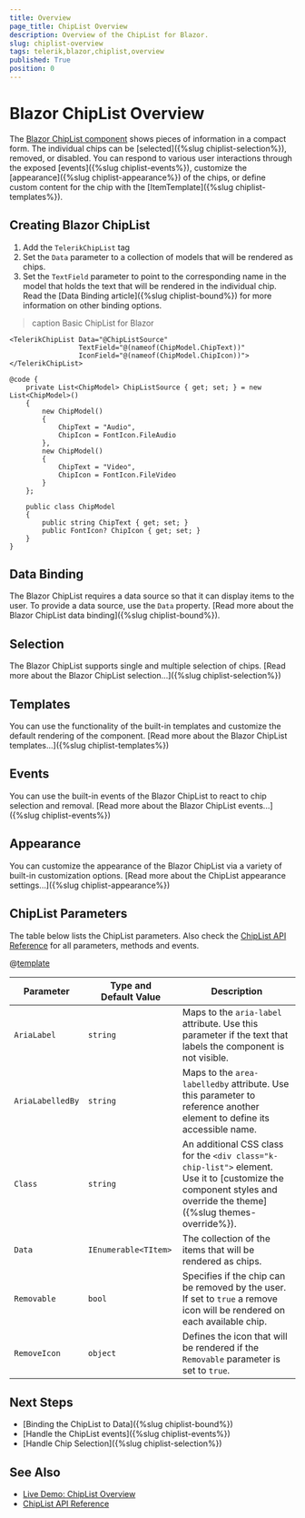 ```yaml
---
title: Overview
page_title: ChipList Overview
description: Overview of the ChipList for Blazor.
slug: chiplist-overview
tags: telerik,blazor,chiplist,overview
published: True
position: 0
---
```


# Blazor ChipList Overview

The <a href="https://www.telerik.com/blazor-ui/chiplist" target="_blank">Blazor ChipList component</a> shows pieces of information in a compact form. The individual chips can be [selected]({%slug chiplist-selection%}), removed, or disabled. You can respond to various user interactions through the exposed [events]({%slug chiplist-events%}), customize the [appearance]({%slug chiplist-appearance%}) of the chips, or define custom content for the chip with the [ItemTemplate]({%slug chiplist-templates%}).

## Creating Blazor ChipList


1. Add the `TelerikChipList` tag
1. Set the `Data` parameter to a collection of models that will be rendered as chips.
1. Set the `TextField` parameter to point to the corresponding name in the model that holds the text that will be rendered in the individual chip. Read the [Data Binding article]({%slug chiplist-bound%}) for more information on other binding options.

>caption Basic ChipList for Blazor

````CSHTML
<TelerikChipList Data="@ChipListSource"
                 TextField="@(nameof(ChipModel.ChipText))"
                 IconField="@(nameof(ChipModel.ChipIcon))">
</TelerikChipList>

@code {
    private List<ChipModel> ChipListSource { get; set; } = new List<ChipModel>()
    {
        new ChipModel()
        {
            ChipText = "Audio",
            ChipIcon = FontIcon.FileAudio
        },
        new ChipModel()
        {
            ChipText = "Video",
            ChipIcon = FontIcon.FileVideo
        }
    };

    public class ChipModel
    {
        public string ChipText { get; set; }
        public FontIcon? ChipIcon { get; set; }
    }
}
````

## Data Binding

The Blazor ChipList requires a data source so that it can display items to the user. To provide a data source, use the `Data` property. [Read more about the Blazor ChipList data binding]({%slug chiplist-bound%}).

## Selection

The Blazor ChipList supports single and multiple selection of chips. [Read more about the Blazor ChipList selection...]({%slug chiplist-selection%})  

## Templates 

You can use the functionality of the built-in templates and customize the default rendering of the component. [Read more about the Blazor ChipList templates...]({%slug chiplist-templates%})

## Events

You can use the built-in events of the Blazor ChipList to react to chip selection and removal. [Read more about the Blazor ChipList events...]({%slug chiplist-events%})

## Appearance

You can customize the appearance of the Blazor ChipList via a variety of built-in customization options. [Read more about the ChipList appearance settings...]({%slug chiplist-appearance%})

## ChipList Parameters

The table below lists the ChipList parameters. Also check the [ChipList API Reference]([/blazor-ui/api/Telerik.Blazor.Components.TelerikChipList](/blazor-ui/api/Telerik.Blazor.Components.TelerikChipList-1)) for all parameters, methods and events.

@[template](/_contentTemplates/common/parameters-table-styles.md#table-layout)

| Parameter | Type and Default&nbsp;Value | Description |
| --- | --- | --- |
| `AriaLabel` | `string` | Maps to the `aria-label` attribute. Use  this parameter if the text that labels the component is not visible. |
| `AriaLabelledBy` | `string` | Maps to the `area-labelledby` attribute. Use this parameter to reference another element to define its accessible name. |
| `Class` | `string` | An additional CSS class for the `<div class="k-chip-list">` element. Use it to [customize the component styles and override the theme]({%slug themes-override%}). |
| `Data` | `IEnumerable<TItem>` | The collection of the items that will be rendered as chips. |
| `Removable` | `bool` | Specifies if the chip can be removed by the user. If set to `true` a remove icon will be rendered on each available chip. |
| `RemoveIcon` | `object` | Defines the icon that will be rendered if the `Removable` parameter is set to `true`. |

## Next Steps

* [Binding the ChipList to Data]({%slug chiplist-bound%})
* [Handle the ChipList events]({%slug chiplist-events%})
* [Handle Chip Selection]({%slug chiplist-selection%})


## See Also

  * [Live Demo: ChipList Overview](https://demos.telerik.com/blazor-ui/chiplist/overview)
  * [ChipList API Reference](/blazor-ui/api/Telerik.Blazor.Components.TelerikChipList-1)
